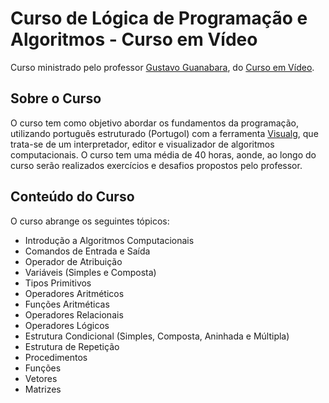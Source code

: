 # Curso de Lógica de Programação e Algoritmos - Curso em Vídeo
Curso ministrado pelo professor [Gustavo Guanabara](https://github.com/gustavoguanabara), do [Curso em Vídeo](https://www.cursoemvideo.com).

## Sobre o Curso
O curso tem como objetivo abordar os fundamentos da programação, utilizando português estruturado (Portugol) com a ferramenta [Visualg](https://sourceforge.net/projects/visualg30/), que trata-se de um interpretador, editor e visualizador de algoritmos computacionais. O curso tem uma média de 40 horas, aonde, ao longo do curso serão realizados exercícios e desafios propostos pelo professor.

## Conteúdo do Curso
O curso abrange os seguintes tópicos:

* Introdução a Algoritmos Computacionais
* Comandos de Entrada e Saída
* Operador de Atribuição
* Variáveis (Simples e Composta)
* Tipos Primitivos
* Operadores Aritméticos
* Funções Aritméticas
* Operadores Relacionais
* Operadores Lógicos
* Estrutura Condicional (Simples, Composta, Aninhada e Múltipla)
* Estrutura de Repetição
* Procedimentos
* Funções
* Vetores
* Matrizes